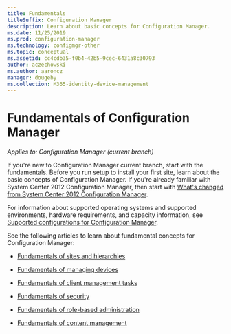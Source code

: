 ```yaml
---
title: Fundamentals
titleSuffix: Configuration Manager
description: Learn about basic concepts for Configuration Manager.
ms.date: 11/25/2019
ms.prod: configuration-manager
ms.technology: configmgr-other
ms.topic: conceptual
ms.assetid: cc4cdb35-f0b4-42b5-9cec-6431a8c30793
author: aczechowski
ms.author: aaroncz
manager: dougeby
ms.collection: M365-identity-device-management
---
```


# Fundamentals of Configuration Manager

*Applies to: Configuration Manager (current branch)*

If you're new to Configuration Manager current branch, start with the fundamentals. Before you run setup to install your first site, learn about the basic concepts of Configuration Manager. If you're already familiar with System Center 2012 Configuration Manager, then start with [What's changed from System Center 2012 Configuration Manager](/sccm/core/plan-design/changes/what-has-changed-from-configuration-manager-2012).

For information about supported operating systems and supported environments, hardware requirements, and capacity information, see [Supported configurations for Configuration Manager](/configmgr/core/plan-design/configs/supported-configurations).  

See the following articles to learn about fundamental concepts for Configuration Manager:

- [Fundamentals of sites and hierarchies](/configmgr/core/understand/fundamentals-of-sites-and-hierarchies)  

- [Fundamentals of managing devices](/configmgr/core/understand/fundamentals-of-managing-devices)  

- [Fundamentals of client management tasks](/configmgr/core/understand/fundamentals-of-client-management-tasks)  

- [Fundamentals of security](/configmgr/core/understand/fundamentals-of-security)  

- [Fundamentals of role-based administration](/configmgr/core/understand/fundamentals-of-role-based-administration)

- [Fundamentals of content management](/configmgr/core/plan-design/hierarchy/fundamental-concepts-for-content-management)
